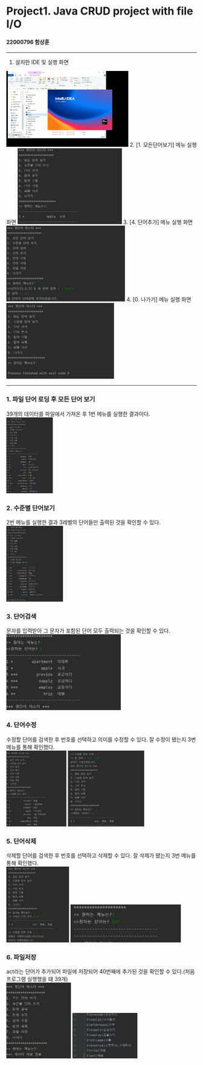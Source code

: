 # Project1. Java CRUD project with file I/O

#### 22000796 함상훈

-----------------
1. 설치한 IDE 및 실행 화면  
<img src="./screenshot/ide.png" with="100" height="200">
2. [1. 모든단어보기] 메뉴 실행 화면  
<img src="./screenshot/1모든단어.png" with="100" height="200">
3. [4. 단어추가] 메뉴 실행 화면  
<img src="./screenshot/4단어추가.png" with="100" height="200">  
4. [0. 나가기] 메뉴 실행 화면  
<img src="./screenshot/0나가기.png" with="100" height="200">

-------------------------------------------------  
### 1. 파일 단어 로딩 후 모든 단어 보기   
39개의 데이터를 파일에서 가져온 후 1번 메뉴를 실행한 결과이다.  
<img src="./screenshot/1-1모든단어.png" with="100" height="200">

### 2. 수준별 단어보기  
2번 메뉴를 실행한 결과 3레벨의 단어들만 출력된 것을 확인할 수 있다.  
<img src="./screenshot/2수준별단어.png" with="100" height="200">

### 3. 단어검색  
문자를 입력받아 그 문자가 포함된 단어 모두 출력되는 것을 확인할 수 있다.  
<img src="./screenshot/3단어검색.png" with="100" height="200">

### 4. 단어수정  
수정할 단어를 검색한 후 번호를 선택하고 의미를 수정할 수 있다. 잘 수정이 됐는지 3번 메뉴를 통해 확인했다.  
<img src="./screenshot/5-1단어수정.png" with="100" height="200">
<img src="./screenshot/5-2단어수정.png" with="100" height="200">

### 5. 단어삭제  
삭제할 단어를 검색한 후 번호를 선택하고 삭제할 수 있다. 잘 삭제가 됐는지 3번 메뉴를 통해 확인했다.  
<img src="./screenshot/6-1단어삭제.png" with="100" height="200">
<img src="./screenshot/6-2단어삭제.png" with="50" height="100">

### 6. 파일저장  
act라는 단어가 추가되어 파일에 저장되어 40번째에 추가된 것을 확인할 수 있다.(처음 프로그램 실행했을 떄 39개)  
<img src="./screenshot/7-1파일저장.png" with="100" height="200">
<img src="./screenshot/7-2파일저장.png" with="70" height="120">
